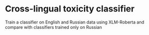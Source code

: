 # Cross-lingual toxicity classifier
Train a classifier on English and Russian data using XLM-Roberta and compare with classifiers trained only on Russian
